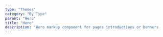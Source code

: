 ```yaml
---
type: "Themes"
category: "By Type"
parent: "Hero"
title: "Hero"
description: "Hero markup component for pages introductions or banners."
---
```

